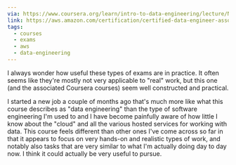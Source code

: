 ```yaml
---
via: https://www.coursera.org/learn/intro-to-data-engineering/lecture/NWHpK/meet-morgan-willis
link: https://aws.amazon.com/certification/certified-data-engineer-associate/
tags:
  - courses
  - exams
  - aws
  - data-engineering
---
```

I always wonder how useful these types of exams are in practice. It often seems like they're mostly not very applicable to "real" work, but this one (and the associated Coursera courses) seem well constructed and practical.

I started a new job a couple of months ago that's much more like what this course describes as "data engineering" than the type of software engineering I'm used to and I have become painfully aware of how little I know about the "cloud" and all the various hosted services for working with data. This course feels different than other ones I've come across so far in that it appears to focus on very hands-on and realistic types of work, and notably also tasks that are very similar to what I'm actually doing day to day now. I think it could actually be very useful to pursue.